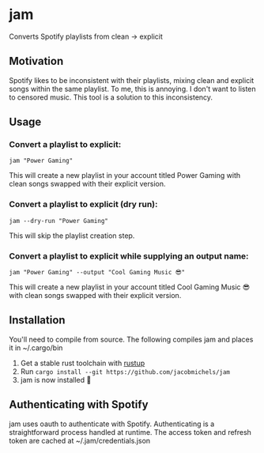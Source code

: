# jam
Converts Spotify playlists from clean -> explicit

## Motivation

Spotify likes to be inconsistent with their playlists, mixing clean and explicit songs within the same playlist. To me, this is annoying. I don't want to listen to censored music. This tool is a solution to this inconsistency.

## Usage

### Convert a playlist to explicit:
`jam "Power Gaming"`

This will create a new playlist in your account titled Power Gaming with clean songs swapped with their explicit version.

### Convert a playlist to explicit (dry run):
`jam --dry-run "Power Gaming"`

This will skip the playlist creation step.

### Convert a playlist to explicit while supplying an output name:
`jam "Power Gaming" --output "Cool Gaming Music 😎"`

This will create a new playlist in your account titled Cool Gaming Music 😎 with clean songs swapped with their explicit version.

## Installation

You'll need to compile from source. The following compiles jam and places it in ~/.cargo/bin
1. Get a stable rust toolchain with [rustup](https://rustup.rs/)
2. Run `cargo install --git https://github.com/jacobmichels/jam`
3. jam is now installed 🎉

## Authenticating with Spotify
jam uses oauth to authenticate with Spotify. Authenticating is a straightforward process handled at runtime. The access token and refresh token are cached at ~/.jam/credentials.json
